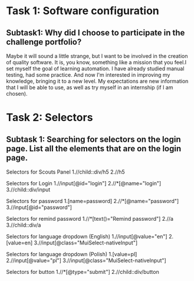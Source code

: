 # Task 1: Software configuration
## Subtask1: Why did I choose to participate in the challenge portfolio?
Maybe it will sound a little strange, but I want to be involved in the creation of quality software. 
It is, you know, something like a mission that you feel.I set myself the goal of learning automation. 
I have already studied manual testing, had some practice. 
And now I'm interested in improving my knowledge, bringing it to a new level.
My expectations are new information that I will be able to use, as well as try myself in an internship (if I am chosen).

# Task 2: Selectors
## Subtask 1: Searching for selectors on the login page. List all the elements that are on the login page.

Selectors for Scouts Panel
1.//child::div/h5
2.//h5

Selectors for Login
1.//input[@id="login"] 
2.//*[@name="login"] 
3.//child::div/input
 
Selectors for password
1.[name=password]
2.//*[@name="password"] 
3.//input[@id="password"] 
 
Selectors for remind password
1.//*[text()="Remind password"]
2.//a
3.//child::div/a

Selectors for language dropdown (English)
1.//input[@value="en"]
2.[value=en]
3.//input[@class="MuiSelect-nativeInput"]
 
Selectors for language dropdown (Polish)
1.[value=pl]
2.//input[@value="pl"]
3.//input[@class="MuiSelect-nativeInput"]
 
Selectors for button
1.//*[@type="submit"]
2.//child::div/button
